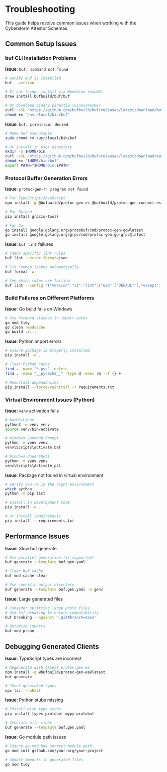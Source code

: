 # Troubleshooting

This guide helps resolve common issues when working with the Cyberstorm Attestor Schemas.

## Common Setup Issues

### buf CLI Installation Problems

**Issue**: `buf: command not found`
```bash
# Verify buf is installed
buf --version

# If not found, install via Homebrew (macOS)
brew install bufbuild/buf/buf

# Or download binary directly (Linux/macOS)
curl -sSL "https://github.com/bufbuild/buf/releases/latest/download/buf-$(uname -s)-$(uname -m)" -o "/usr/local/bin/buf"
chmod +x "/usr/local/bin/buf"
```

**Issue**: `buf: permission denied`
```bash
# Make buf executable
sudo chmod +x /usr/local/bin/buf

# Or install in user directory
mkdir -p $HOME/bin
curl -sSL "https://github.com/bufbuild/buf/releases/latest/download/buf-$(uname -s)-$(uname -m)" -o "$HOME/bin/buf"
chmod +x "$HOME/bin/buf"
export PATH="$HOME/bin:$PATH"
```

### Protocol Buffer Generation Errors

**Issue**: `protoc-gen-*: program not found`
```bash
# For TypeScript/JavaScript
npm install -g @bufbuild/protoc-gen-es @bufbuild/protoc-gen-connect-es

# For Python
pip install grpcio-tools

# For Go
go install google.golang.org/protobuf/cmd/protoc-gen-go@latest
go install google.golang.org/grpc/cmd/protoc-gen-go-grpc@latest
```

**Issue**: `buf lint` failures
```bash
# Check specific lint rules
buf lint --error-format=json

# Fix common issues automatically
buf format -w

# See which rules are failing
buf lint --config '{"version":"v1","lint":{"use":["DEFAULT"],"except":["FIELD_LOWER_SNAKE_CASE"]}}'
```

### Build Failures on Different Platforms

**Issue**: Go build fails on Windows
```bash
# Use forward slashes in import paths
go mod tidy
go clean -modcache
go build ./...
```

**Issue**: Python import errors
```bash
# Ensure package is properly installed
pip install -e .

# Clear Python cache
find . -name "*.pyc" -delete
find . -name "__pycache__" -type d -exec rm -rf {} +

# Reinstall dependencies
pip install --force-reinstall -r requirements.txt
```

### Virtual Environment Issues (Python)

**Issue**: `venv` activation fails
```bash
# macOS/Linux
python3 -m venv venv
source venv/bin/activate

# Windows Command Prompt
python -m venv venv
venv\Scripts\activate.bat

# Windows PowerShell
python -m venv venv
venv\Scripts\Activate.ps1
```

**Issue**: Package not found in virtual environment
```bash
# Verify you're in the right environment
which python
python -m pip list

# Install in development mode
pip install -e .

# Or install requirements
pip install -r requirements.txt
```

## Performance Issues

**Issue**: Slow buf generate
```bash
# Use parallel generation (if supported)
buf generate --template buf.gen.yaml

# Clear buf cache
buf mod cache clear

# Use specific output directory
buf generate --template buf.gen.yaml -o gen/
```

**Issue**: Large generated files
```bash
# Consider splitting large proto files
# Use buf breaking to ensure compatibility
buf breaking --against '.git#branch=main'

# Optimize imports
buf mod prune
```

## Debugging Generated Clients

**Issue**: TypeScript types are incorrect
```bash
# Regenerate with latest protoc-gen-es
npm install -g @bufbuild/protoc-gen-es@latest
buf generate

# Check generated types
npx tsc --noEmit
```

**Issue**: Python stubs missing
```bash
# Install with type stubs
pip install types-protobuf mypy-protobuf

# Generate with stubs
buf generate --template buf.gen.yaml
```

**Issue**: Go module path issues
```bash
# Ensure go.mod has correct module path
go mod init github.com/your-org/your-project

# Update imports in generated files
go mod tidy
```